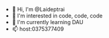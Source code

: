 - 👋 Hi, I'm @Laideptrai
- 👀 I'm interested in code, code, code
- 🌱 I'm currently learning DAU
- 📫 host:0375377409
<!---
Laideptrai/Laideptrai is a ✨ special ✨ repository because its `README.md` (this file) appears on your GitHub profile.
You can click the Preview link to take a look at your changes.
--->
